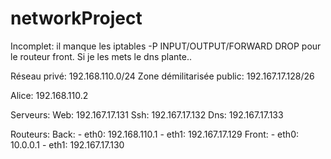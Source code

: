 # networkProject

Incomplet: il manque les iptables -P INPUT/OUTPUT/FORWARD DROP pour le routeur front.
Si je les mets le dns plante..

Réseau privé: 192.168.110.0/24
Zone démilitarisée public: 192.167.17.128/26

Alice: 192.168.110.2

Serveurs:
Web: 192.167.17.131
Ssh: 192.167.17.132
Dns: 192.167.17.133

Routeurs: 
Back:  - eth0: 192.168.110.1
               - eth1: 192.167.17.129
Front: - eth0: 10.0.0.1
               - eth1: 192.167.17.130

